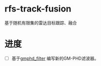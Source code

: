 # rfs-track-fusion
基于随机有限集的雷达目标跟踪、融合

# 进度
- [ ] 基于[gmphd_filter](https://github.com/djape24394/gmphd_filter)
编写新的GM-PHD滤波器。
